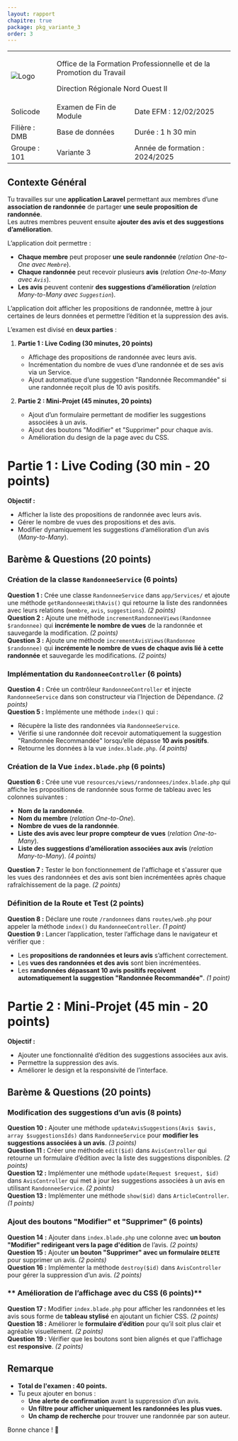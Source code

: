 ```yaml
---
layout: rapport
chapitre: true
package: pkg_variante_3
order: 3
---
```


<table class="word-style">
        <tbody>
            <tr>
              <td>
                    <img src="{{ site.baseurl }}/assets/images/logo.png"  alt="Logo">
                </td>
                <td colspan="2" class="header">
                    <p>Office de la Formation Professionnelle et de la Promotion du Travail</p>
                    <p>Direction Régionale Nord Ouest II</p>
                </td>
            </tr>
            <tr>
               <td class="bold">Solicode</td>
               <td class="bold">Examen de Fin de Module</td>
               <td class="bold">Date EFM : 12/02/2025</td>
            </tr>
            <tr>
                <td class="bold">Filière : DMB</td>
                <td class="highlight">Base de données</td>
                <td class="bold">Durée : 1 h 30 min</td>
            </tr>
            <tr>
               <td class="bold">Groupe : 101</td>
               <td class>Variante 3</td>
               <td class="bold">Année de formation : 2024/2025</td>
            </tr>
        </tbody>
</table>

## **Contexte Général**  
Tu travailles sur une **application Laravel** permettant aux membres d’une **association de randonnée** de partager **une seule proposition de randonnée**.  
Les autres membres peuvent ensuite **ajouter des avis et des suggestions d’amélioration**.  

L’application doit permettre :  
- **Chaque membre** peut proposer **une seule randonnée** (*relation One-to-One avec `Membre`*).  
- **Chaque randonnée** peut recevoir plusieurs **avis** (*relation One-to-Many avec `Avis`*).  
- **Les avis** peuvent contenir **des suggestions d’amélioration** (*relation Many-to-Many avec `Suggestion`*).  

L’application doit afficher les propositions de randonnée, mettre à jour certaines de leurs données et permettre l’édition et la suppression des avis.

L’examen est divisé en **deux parties** :

1. **Partie 1 : Live Coding (30 minutes, 20 points)**  
   - Affichage des propositions de randonnée avec leurs avis.  
   - Incrémentation du nombre de vues d’une randonnée et de ses avis via un Service.  
   - Ajout automatique d’une suggestion "Randonnée Recommandée" si une randonnée reçoit plus de 10 avis positifs.  

2. **Partie 2 : Mini-Projet (45 minutes, 20 points)**  
   - Ajout d’un formulaire permettant de modifier les suggestions associées à un avis.  
   - Ajout des boutons "Modifier" et "Supprimer" pour chaque avis.  
   - Amélioration du design de la page avec du CSS.  



# **Partie 1 : Live Coding (30 min - 20 points)**  
 **Objectif :**  
- Afficher la liste des propositions de randonnée avec leurs avis.  
- Gérer le nombre de vues des propositions et des avis.  
- Modifier dynamiquement les suggestions d’amélioration d’un avis (*Many-to-Many*).  

## **Barème & Questions (20 points)**
### **Création de la classe `RandonneeService` (6 points)**
 **Question 1 :** Crée une classe `RandonneeService` dans `app/Services/` et ajoute une méthode `getRandonneesWithAvis()` qui retourne la liste des randonnées avec leurs relations (`membre`, `avis`, `suggestions`). *(2 points)*  
 **Question 2 :** Ajoute une méthode `incrementRandonneeViews(Randonnee $randonnee)` qui **incrémente le nombre de vues** de la randonnée et sauvegarde la modification. *(2 points)*  
 **Question 3 :** Ajoute une méthode `incrementAvisViews(Randonnee $randonnee)` qui **incrémente le nombre de vues de chaque avis lié à cette randonnée** et sauvegarde les modifications. *(2 points)*  



### **Implémentation du `RandonneeController` (6 points)**
 **Question 4 :** Crée un contrôleur `RandonneeController` et injecte `RandonneeService` dans son constructeur via l’Injection de Dépendance. *(2 points)*  
 **Question 5 :** Implémente une méthode `index()` qui :
- Récupère la liste des randonnées via `RandonneeService`.
- Vérifie si une randonnée doit recevoir automatiquement la suggestion "Randonnée Recommandée" lorsqu’elle dépasse **10 avis positifs**.
- Retourne les données à la vue `index.blade.php`. *(4 points)*  



### **Création de la Vue `index.blade.php` (6 points)**
 **Question 6 :** Crée une vue `resources/views/randonnees/index.blade.php` qui affiche les propositions de randonnée sous forme de tableau avec les colonnes suivantes :  
- **Nom de la randonnée**.  
- **Nom du membre** (*relation One-to-One*).  
- **Nombre de vues de la randonnée**.  
- **Liste des avis avec leur propre compteur de vues** (*relation One-to-Many*).  
- **Liste des suggestions d’amélioration associées aux avis** (*relation Many-to-Many*). *(4 points)*  

 **Question 7 :** Tester le bon fonctionnement de l'affichage et s'assurer que les vues des randonnées et des avis sont bien incrémentées après chaque rafraîchissement de la page. *(2 points)*  



### **Définition de la Route et Test (2 points)**
 **Question 8 :** Déclare une route `/randonnees` dans `routes/web.php` pour appeler la méthode `index()` du `RandonneeController`. *(1 point)*  
 **Question 9 :** Lancer l’application, tester l’affichage dans le navigateur et vérifier que :
- Les **propositions de randonnées et leurs avis** s’affichent correctement.
- Les **vues des randonnées et des avis** sont bien incrémentées.
- Les **randonnées dépassant 10 avis positifs reçoivent automatiquement la suggestion "Randonnée Recommandée"**. *(1 point)*  



# **Partie 2 : Mini-Projet (45 min - 20 points)**  
 **Objectif :**  
- Ajouter une fonctionnalité d’édition des suggestions associées aux avis.  
- Permettre la suppression des avis.  
- Améliorer le design et la responsivité de l’interface.  

## **Barème & Questions (20 points)**
### **Modification des suggestions d’un avis (8 points)**
 **Question 10 :** Ajouter une méthode `updateAvisSuggestions(Avis $avis, array $suggestionsIds)` dans `RandonneeService` pour **modifier les suggestions associées à un avis**. *(3 points)*  
 **Question 11 :** Créer une méthode `edit($id)` dans `AvisController` qui retourne un formulaire d’édition avec la liste des suggestions disponibles. *(2 points)*  
 **Question 12 :** Implémenter une méthode `update(Request $request, $id)` dans `AvisController` qui met à jour les suggestions associées à un avis en utilisant `RandonneeService`. *(2 points)*  
 **Question 13 :** Implémenter une méthode `show($id)` dans `ArticleController`. *(1 points)* 



### **Ajout des boutons "Modifier" et "Supprimer" (6 points)**
 **Question 14 :** Ajouter dans `index.blade.php` une colonne avec **un bouton "Modifier" redirigeant vers la page d'édition** de l’avis. *(2 points)*  
 **Question 15 :** Ajouter **un bouton "Supprimer" avec un formulaire `DELETE`** pour supprimer un avis. *(2 points)*  
 **Question 16 :** Implémenter la méthode `destroy($id)` dans `AvisController` pour gérer la suppression d’un avis. *(2 points)*  



### ** Amélioration de l’affichage avec du CSS (6 points)**
 **Question 17 :** Modifier `index.blade.php` pour afficher les randonnées et les avis sous forme de **tableau stylisé** en ajoutant un fichier CSS. *(2 points)*  
 **Question 18 :** Améliorer le **formulaire d’édition** pour qu’il soit plus clair et agréable visuellement. *(2 points)*  
 **Question 19 :** Vérifier que les boutons sont bien alignés et que l'affichage est **responsive**. *(2 points)*  



## **Remarque**
- **Total de l'examen : 40 points.**  
- Tu peux ajouter en bonus :
  - **Une alerte de confirmation** avant la suppression d’un avis.  
  - **Un filtre pour afficher uniquement les randonnées les plus vues.**  
  - **Un champ de recherche** pour trouver une randonnée par son auteur.  

Bonne chance ! 🚀